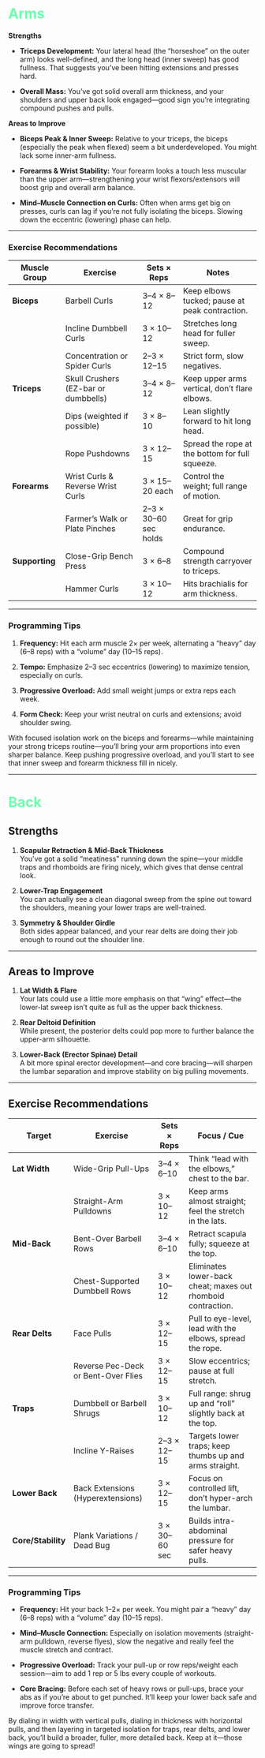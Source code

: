 # <span style="color:rgb(107, 255, 174)">Arms</span>

**Strengths**

- **Triceps Development:** Your lateral head (the “horseshoe” on the outer arm) looks well-defined, and the long head (inner sweep) has good fullness. That suggests you’ve been hitting extensions and presses hard.
    
- **Overall Mass:** You’ve got solid overall arm thickness, and your shoulders and upper back look engaged—good sign you’re integrating compound pushes and pulls.
    

**Areas to Improve**

- **Biceps Peak & Inner Sweep:** Relative to your triceps, the biceps (especially the peak when flexed) seem a bit underdeveloped. You might lack some inner-arm fullness.
    
- **Forearms & Wrist Stability:** Your forearm looks a touch less muscular than the upper arm—strengthening your wrist flexors/extensors will boost grip and overall arm balance.
    
- **Mind–Muscle Connection on Curls:** Often when arms get big on presses, curls can lag if you’re not fully isolating the biceps. Slowing down the eccentric (lowering) phase can help.
    

---

### Exercise Recommendations

|Muscle Group|Exercise|Sets × Reps|Notes|
|---|---|---|---|
|**Biceps**|Barbell Curls|3–4 × 8–12|Keep elbows tucked; pause at peak contraction.|
||Incline Dumbbell Curls|3 × 10–12|Stretches long head for fuller sweep.|
||Concentration or Spider Curls|2–3 × 12–15|Strict form, slow negatives.|
|**Triceps**|Skull Crushers (EZ-bar or dumbbells)|3–4 × 8–12|Keep upper arms vertical, don’t flare elbows.|
||Dips (weighted if possible)|3 × 8–10|Lean slightly forward to hit long head.|
||Rope Pushdowns|3 × 12–15|Spread the rope at the bottom for full squeeze.|
|**Forearms**|Wrist Curls & Reverse Wrist Curls|3 × 15–20 each|Control the weight; full range of motion.|
||Farmer’s Walk or Plate Pinches|2–3 × 30–60 sec holds|Great for grip endurance.|
|**Supporting**|Close-Grip Bench Press|3 × 6–8|Compound strength carryover to triceps.|
||Hammer Curls|3 × 10–12|Hits brachialis for arm thickness.|

---

### Programming Tips

1. **Frequency:** Hit each arm muscle 2× per week, alternating a “heavy” day (6–8 reps) with a “volume” day (10–15 reps).
    
2. **Tempo:** Emphasize 2–3 sec eccentrics (lowering) to maximize tension, especially on curls.
    
3. **Progressive Overload:** Add small weight jumps or extra reps each week.
    
4. **Form Check:** Keep your wrist neutral on curls and extensions; avoid shoulder swing.
    

With focused isolation work on the biceps and forearms—while maintaining your strong triceps routine—you’ll bring your arm proportions into even sharper balance. Keep pushing progressive overload, and you’ll start to see that inner sweep and forearm thickness fill in nicely.

____

# <span style="color:rgb(107, 255, 174)">Back</span>

## Strengths

1. **Scapular Retraction & Mid-Back Thickness**  
    You’ve got a solid “meatiness” running down the spine—your middle traps and rhomboids are firing nicely, which gives that dense central look.
    
2. **Lower-Trap Engagement**  
    You can actually see a clean diagonal sweep from the spine out toward the shoulders, meaning your lower traps are well-trained.
    
3. **Symmetry & Shoulder Girdle**  
    Both sides appear balanced, and your rear delts are doing their job enough to round out the shoulder line.
    

---

## Areas to Improve

1. **Lat Width & Flare**  
    Your lats could use a little more emphasis on that “wing” effect—the lower-lat sweep isn’t quite as full as the upper back thickness.
    
2. **Rear Deltoid Definition**  
    While present, the posterior delts could pop more to further balance the upper-arm silhouette.
    
3. **Lower-Back (Erector Spinae) Detail**  
    A bit more spinal erector development—and core bracing—will sharpen the lumbar separation and improve stability on big pulling movements.
    

---

## Exercise Recommendations

|Target|Exercise|Sets × Reps|Focus / Cue|
|---|---|---|---|
|**Lat Width**|Wide-Grip Pull-Ups|3–4 × 6–10|Think “lead with the elbows,” chest to the bar.|
||Straight-Arm Pulldowns|3 × 10–12|Keep arms almost straight; feel the stretch in the lats.|
|**Mid-Back**|Bent-Over Barbell Rows|3–4 × 6–10|Retract scapula fully; squeeze at the top.|
||Chest-Supported Dumbbell Rows|3 × 10–12|Eliminates lower-back cheat; maxes out rhomboid contraction.|
|**Rear Delts**|Face Pulls|3 × 12–15|Pull to eye-level, lead with the elbows, spread the rope.|
||Reverse Pec-Deck or Bent-Over Flies|3 × 12–15|Slow eccentrics; pause at full stretch.|
|**Traps**|Dumbbell or Barbell Shrugs|3 × 10–12|Full range: shrug up and “roll” slightly back at the top.|
||Incline Y-Raises|2–3 × 12–15|Targets lower traps; keep thumbs up and arms straight.|
|**Lower Back**|Back Extensions (Hyperextensions)|3 × 12–15|Focus on controlled lift, don’t hyper-arch the lumbar.|
|**Core/Stability**|Plank Variations / Dead Bug|3 × 30–60 sec|Builds intra-abdominal pressure for safer heavy pulls.|

---

### Programming Tips

- **Frequency:** Hit your back 1–2× per week. You might pair a “heavy” day (6–8 reps) with a “volume” day (10–15 reps).

- **Mind–Muscle Connection:** Especially on isolation movements (straight-arm pulldown, reverse flyes), slow the negative and really feel the muscle stretch and contract.
    
- **Progressive Overload:** Track your pull-up or row reps/weight each session—aim to add 1 rep or 5 lbs every couple of workouts.
    
- **Core Bracing:** Before each set of heavy rows or pull-ups, brace your abs as if you’re about to get punched. It’ll keep your lower back safe and improve force transfer.


By dialing in width with vertical pulls, dialing in thickness with horizontal pulls, and then layering in targeted isolation for traps, rear delts, and lower back, you’ll build a broader, fuller, more detailed back. Keep at it—those wings are going to spread!